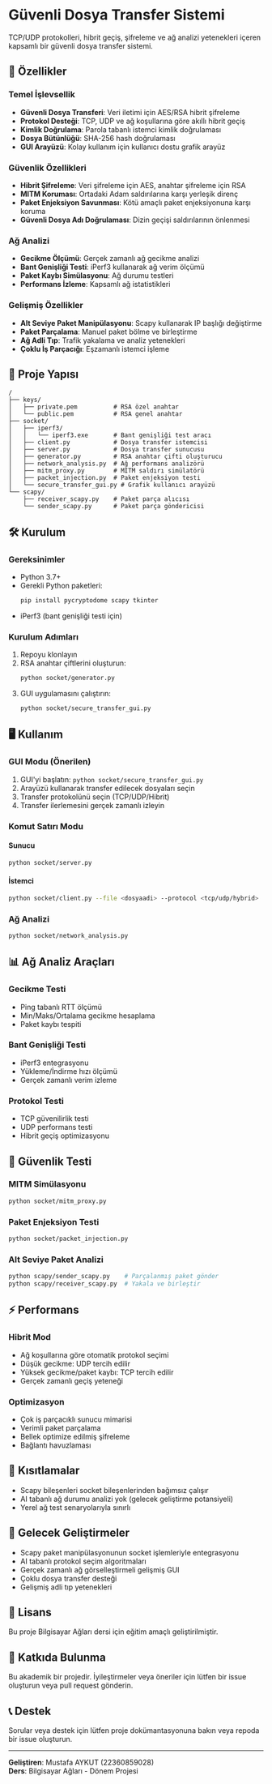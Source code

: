 # Güvenli Dosya Transfer Sistemi

TCP/UDP protokolleri, hibrit geçiş, şifreleme ve ağ analizi yetenekleri içeren kapsamlı bir güvenli dosya transfer sistemi.

## 🚀 Özellikler

### Temel İşlevsellik
- **Güvenli Dosya Transferi**: Veri iletimi için AES/RSA hibrit şifreleme
- **Protokol Desteği**: TCP, UDP ve ağ koşullarına göre akıllı hibrit geçiş
- **Kimlik Doğrulama**: Parola tabanlı istemci kimlik doğrulaması
- **Dosya Bütünlüğü**: SHA-256 hash doğrulaması
- **GUI Arayüzü**: Kolay kullanım için kullanıcı dostu grafik arayüz

### Güvenlik Özellikleri
- **Hibrit Şifreleme**: Veri şifreleme için AES, anahtar şifreleme için RSA
- **MITM Koruması**: Ortadaki Adam saldırılarına karşı yerleşik direnç
- **Paket Enjeksiyon Savunması**: Kötü amaçlı paket enjeksiyonuna karşı koruma
- **Güvenli Dosya Adı Doğrulaması**: Dizin geçişi saldırılarının önlenmesi

### Ağ Analizi
- **Gecikme Ölçümü**: Gerçek zamanlı ağ gecikme analizi
- **Bant Genişliği Testi**: iPerf3 kullanarak ağ verim ölçümü
- **Paket Kaybı Simülasyonu**: Ağ durumu testleri
- **Performans İzleme**: Kapsamlı ağ istatistikleri

### Gelişmiş Özellikler
- **Alt Seviye Paket Manipülasyonu**: Scapy kullanarak IP başlığı değiştirme
- **Paket Parçalama**: Manuel paket bölme ve birleştirme
- **Ağ Adli Tıp**: Trafik yakalama ve analiz yetenekleri
- **Çoklu İş Parçacığı**: Eşzamanlı istemci işleme

## 📁 Proje Yapısı

```
/
├── keys/
│   ├── private.pem          # RSA özel anahtar
│   └── public.pem           # RSA genel anahtar
├── socket/
│   ├── iperf3/
│   │   └── iperf3.exe       # Bant genişliği test aracı
│   ├── client.py            # Dosya transfer istemcisi
│   ├── server.py            # Dosya transfer sunucusu
│   ├── generator.py         # RSA anahtar çifti oluşturucu
│   ├── network_analysis.py  # Ağ performans analizörü
│   ├── mitm_proxy.py        # MITM saldırı simülatörü
│   ├── packet_injection.py  # Paket enjeksiyon testi
│   └── secure_transfer_gui.py # Grafik kullanıcı arayüzü
└── scapy/
    ├── receiver_scapy.py    # Paket parça alıcısı
    └── sender_scapy.py      # Paket parça göndericisi
```

## 🛠️ Kurulum

### Gereksinimler
- Python 3.7+
- Gerekli Python paketleri:
  ```bash
  pip install pycryptodome scapy tkinter
  ```
- iPerf3 (bant genişliği testi için)

### Kurulum Adımları
1. Repoyu klonlayın
2. RSA anahtar çiftlerini oluşturun:
   ```bash
   python socket/generator.py
   ```
3. GUI uygulamasını çalıştırın:
   ```bash
   python socket/secure_transfer_gui.py
   ```

## 🖥️ Kullanım

### GUI Modu (Önerilen)
1. GUI'yi başlatın: `python socket/secure_transfer_gui.py`
2. Arayüzü kullanarak transfer edilecek dosyaları seçin
3. Transfer protokolünü seçin (TCP/UDP/Hibrit)
4. Transfer ilerlemesini gerçek zamanlı izleyin

### Komut Satırı Modu

#### Sunucu
```bash
python socket/server.py
```

#### İstemci
```bash
python socket/client.py --file <dosyaadi> --protocol <tcp/udp/hybrid>
```

### Ağ Analizi
```bash
python socket/network_analysis.py
```

## 📊 Ağ Analiz Araçları

### Gecikme Testi
- Ping tabanlı RTT ölçümü
- Min/Maks/Ortalama gecikme hesaplama
- Paket kaybı tespiti

### Bant Genişliği Testi
- iPerf3 entegrasyonu
- Yükleme/İndirme hızı ölçümü
- Gerçek zamanlı verim izleme

### Protokol Testi
- TCP güvenilirlik testi
- UDP performans testi
- Hibrit geçiş optimizasyonu

## 🧪 Güvenlik Testi

### MITM Simülasyonu
```bash
python socket/mitm_proxy.py
```

### Paket Enjeksiyon Testi
```bash
python socket/packet_injection.py
```

### Alt Seviye Paket Analizi
```bash
python scapy/sender_scapy.py    # Parçalanmış paket gönder
python scapy/receiver_scapy.py  # Yakala ve birleştir
```

## ⚡ Performans

### Hibrit Mod
- Ağ koşullarına göre otomatik protokol seçimi
- Düşük gecikme: UDP tercih edilir
- Yüksek gecikme/paket kaybı: TCP tercih edilir
- Gerçek zamanlı geçiş yeteneği

### Optimizasyon
- Çok iş parçacıklı sunucu mimarisi
- Verimli paket parçalama
- Bellek optimize edilmiş şifreleme
- Bağlantı havuzlaması

## 🚧 Kısıtlamalar

- Scapy bileşenleri socket bileşenlerinden bağımsız çalışır
- AI tabanlı ağ durumu analizi yok (gelecek geliştirme potansiyeli)
- Yerel ağ test senaryolarıyla sınırlı

## 🔮 Gelecek Geliştirmeler

- Scapy paket manipülasyonunun socket işlemleriyle entegrasyonu
- AI tabanlı protokol seçim algoritmaları
- Gerçek zamanlı ağ görselleştirmeli gelişmiş GUI
- Çoklu dosya transfer desteği
- Gelişmiş adli tıp yetenekleri

## 📝 Lisans

Bu proje Bilgisayar Ağları dersi için eğitim amaçlı geliştirilmiştir.

## 🤝 Katkıda Bulunma

Bu akademik bir projedir. İyileştirmeler veya öneriler için lütfen bir issue oluşturun veya pull request gönderin.

## 📞 Destek

Sorular veya destek için lütfen proje dokümantasyonuna bakın veya repoda bir issue oluşturun.

---

**Geliştiren**: Mustafa AYKUT (22360859028)  
**Ders**: Bilgisayar Ağları - Dönem Projesi
